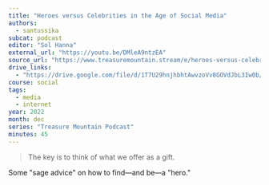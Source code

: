 ```yaml
---
title: "Heroes versus Celebrities in the Age of Social Media"
authors:
  - santussika
subcat: podcast
editor: "Sol Hanna"
external_url: "https://youtu.be/DMleA9ntzEA"
source_url: "https://www.treasuremountain.stream/e/heroes-versus-celebrities-in-the-age-of-social-media-ayya-santussika/"
drive_links:
  - "https://drive.google.com/file/d/1T7U29hnjhbhtAwvzoVv8GOVdJbL3Iw0b/view?usp=drivesdk"
course: social
tags:
  - media
  - internet
year: 2022
month: dec
series: "Treasure Mountain Podcast"
minutes: 45
---
```


> The key is to think of what we offer as a gift.

Some "sage advice" on how to find—and be—a "hero."
